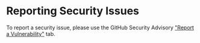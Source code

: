 # Reporting Security Issues

To report a security issue, please use the GitHub Security Advisory ["Report a Vulnerability"](https://github.com/sql-console/sql-console/security/advisories/new) tab.
